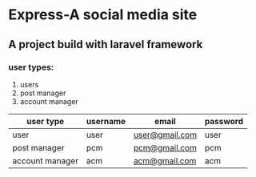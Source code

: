 # Express-A social media site
## A project build with laravel framework

### user types:
1. users
2. post manager
3. account manager

| user type | username | email | password |
| ------------ | ------------- | ------------- | ------------- |
| user | user | user@gmail.com | user |
| post manager | pcm | pcm@gmail.com | pcm |
| account manager | acm | acm@gmail.com | acm |
